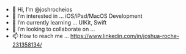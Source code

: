 - 👋 Hi, I’m @joshrocheios
- 👀 I’m interested in ... iOS/iPad/MacOS Development
- 🌱 I’m currently learning ... UIKit, Swift
- 💞️ I’m looking to collaborate on ...
- 📫 How to reach me ... https://www.linkedin.com/in/joshua-roche-231358134/

<!---
joshrocheios/joshrocheios is a ✨ special ✨ repository because its `README.md` (this file) appears on your GitHub profile.
You can click the Preview link to take a look at your changes.
--->
